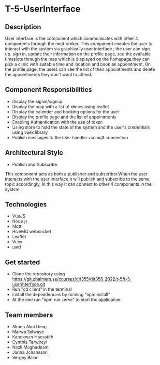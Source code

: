 # T-5-UserInterface



## Description

User interface is the component which communicates with other 4 components through the mqtt broker. This component enables the user to interact with the system via graphically user interface ; the user can sign up, sign in, update their information on the profile page, see the available timeslots through the map which is displayed on the homepage,they can pick a clinic with suitable time and location and book an appointment. On the profile page, the users can see the list of their appointments and delete the appointments they don't want to attend.


## Component Responsibilities

* Display the signin/signup
* Display the map with a list of clinics using leaflet
* Display the calender and booking options for the user
* Display the profile page and the list of appointments
* Enabling Authentication with the use of token
* Using store to hold the state of the system and the user's credentials using vuex library
* Publish messages to the user handler via mqtt connection

## Architectural Style
* Publish and Subscribe
 
This component acts as both a publisher and subscriber.When the user interacts with the user interface it will publish and subscribe to the same topic accordingly, In this way it can connect to other 4 components in the system.

## Technologies

* VueJS
* Node js
* Mqtt
* HiveMQ websocket
* Leaflet
* Vuex
* uuid 

## Get started

* Clone the repository using https://git.chalmers.se/courses/dit355/dit356-2022/t-5/t-5-userinterface.git
* Run "cd client" in the terminal
* Install the dependencies by running "npm install"
* At the end run "npm run serve" to start the application


## Team members

* Akuen Akoi Deng
* Marwa Selwaye
* Kanokwan Haesatith
* Cynthia Tarwireyi
* Nazli Moghaddam
* Jonna Johansson
* Sergey Balan

